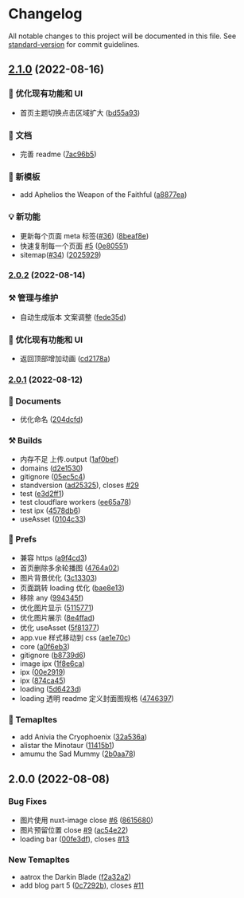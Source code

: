 # Changelog

All notable changes to this project will be documented in this file. See [standard-version](https://github.com/conventional-changelog/standard-version) for commit guidelines.

## [2.1.0](https://github.com/meetqy/wcao.cc/compare/v2.0.2...v2.1.0) (2022-08-16)

### 🚀 优化现有功能和 UI

- 首页主题切换点击区域扩大 ([bd55a93](https://github.com/meetqy/wcao.cc/commit/bd55a9315a582b0abd225c092be0dfe6f59b95ea))

### 📃 文档

- 完善 readme ([7ac96b5](https://github.com/meetqy/wcao.cc/commit/7ac96b5ec5a6bda7fc7a3031cfd412631404ce69))

### 📜 新模板

- add Aphelios the Weapon of the Faithful ([a8877ea](https://github.com/meetqy/wcao.cc/commit/a8877ea92d5680a78b0a23bba05770669c2e01aa))

### 💡 新功能

- 更新每个页面 meta 标签([#36](https://github.com/meetqy/wcao.cc/issues/36)) ([8beaf8e](https://github.com/meetqy/wcao.cc/commit/8beaf8ebf9ea6c3a27b4593228cdad8aa0bad1a0))
- 快速复制每一个页面 [#5](https://github.com/meetqy/wcao.cc/issues/5) ([0e80551](https://github.com/meetqy/wcao.cc/commit/0e8055168c29d8dfa00356207f3a046625c3be4b))
- sitemap([#34](https://github.com/meetqy/wcao.cc/issues/34)) ([2025929](https://github.com/meetqy/wcao.cc/commit/2025929705c525495fe30ea1833469f3270baa1e))

### [2.0.2](https://github.com/meetqy/wcao.cc/compare/v2.0.1...v2.0.2) (2022-08-14)

### ⚒️ 管理与维护

- 自动生成版本 文案调整 ([fede35d](https://github.com/meetqy/wcao.cc/commit/fede35d04647500cdca705bddc0bbc6595bf1545))

### 🚀 优化现有功能和 UI

- 返回顶部增加动画 ([cd2178a](https://github.com/meetqy/wcao.cc/commit/cd2178a5d27ccbf6f7f1da4f88a99ba3684a99eb))

### [2.0.1](https://github.com/meetqy/wcao.cc/compare/v2.0.0...v2.0.1) (2022-08-12)

### 📃 Documents

- 优化命名 ([204dcfd](https://github.com/meetqy/wcao.cc/commit/204dcfd2109534423487acc4dfcd93c4d7059af1))

### ⚒️ Builds

- 内存不足 上传.output ([1af0bef](https://github.com/meetqy/wcao.cc/commit/1af0bef2cb9783d25651501d17d7df63f4d509a6))
- domains ([d2e1530](https://github.com/meetqy/wcao.cc/commit/d2e1530c5bb9d631a2b45c5d1d199070b660edb4))
- gitignore ([05ec5c4](https://github.com/meetqy/wcao.cc/commit/05ec5c4ce56521df285ac96dcb2dddc6cea836d5))
- standversion ([ad25325](https://github.com/meetqy/wcao.cc/commit/ad253251e8e157e1db6690ceae3e4eb48fc07d59)), closes [#29](https://github.com/meetqy/wcao.cc/issues/29)
- test ([e3d2ff1](https://github.com/meetqy/wcao.cc/commit/e3d2ff175c26c386af0879bd9d665d7c417d444b))
- test cloudflare workers ([ee65a78](https://github.com/meetqy/wcao.cc/commit/ee65a785232090b1b0a933deaf8da30d6a207869))
- test ipx ([4578db6](https://github.com/meetqy/wcao.cc/commit/4578db6a87bb740470bb0367d47e353e6e92a78a))
- useAsset ([0104c33](https://github.com/meetqy/wcao.cc/commit/0104c33e069a6635d6963044ad503eac33909c84))

### 🚀 Prefs

- 兼容 https ([a9f4cd3](https://github.com/meetqy/wcao.cc/commit/a9f4cd3762fb1a06a79bd3bd0725e9688a3a18b9))
- 首页删除多余轮播图 ([4764a02](https://github.com/meetqy/wcao.cc/commit/4764a0225eefae8990fe555712b25eb338fc506a))
- 图片背景优化 ([3c13303](https://github.com/meetqy/wcao.cc/commit/3c133039e397bcd586a3789d010cffa0b2c26cd2))
- 页面跳转 loading 优化 ([bae8e13](https://github.com/meetqy/wcao.cc/commit/bae8e13515f4e862a2b2c84cd37a76590582e3fc))
- 移除 any ([994345f](https://github.com/meetqy/wcao.cc/commit/994345f130cfce66938139bb819ba9dced5fb3bc))
- 优化图片显示 ([5115771](https://github.com/meetqy/wcao.cc/commit/5115771c0c57c62581bc8d8c7b1fa10ac800862c))
- 优化图片展示 ([8e4ffad](https://github.com/meetqy/wcao.cc/commit/8e4ffad65f6ffe437a87a3468dd391a163d45445))
- 优化 useAsset ([5f81377](https://github.com/meetqy/wcao.cc/commit/5f81377ed0080873f7748b101d5bb1eff36eff97))
- app.vue 样式移动到 css ([ae1e70c](https://github.com/meetqy/wcao.cc/commit/ae1e70c40c72efb4eca65f48929eb2594cd55230))
- core ([a0f6eb3](https://github.com/meetqy/wcao.cc/commit/a0f6eb33c605ec3e683b702976fcf2717e290e11))
- gitignore ([b8739d6](https://github.com/meetqy/wcao.cc/commit/b8739d60d52f883561e8b3721c39225085d978b2))
- image ipx ([1f8e6ca](https://github.com/meetqy/wcao.cc/commit/1f8e6cad436bba63faf7f1438b43293ba9494ca4))
- ipx ([00e2919](https://github.com/meetqy/wcao.cc/commit/00e29191cf2574b4af5f4b7ceafb946435e05054))
- ipx ([874ca45](https://github.com/meetqy/wcao.cc/commit/874ca45e536035f8ac53b11f7e9615ae24cfaf22))
- loading ([5d6423d](https://github.com/meetqy/wcao.cc/commit/5d6423d12aa4c49cebce5731d4841b2e207923e4))
- loading 透明 readme 定义封面图规格 ([4746397](https://github.com/meetqy/wcao.cc/commit/47463973538b1ce2afb914559a878fe9a032ff8b))

### 📜 Temapltes

- add Anivia the Cryophoenix ([32a536a](https://github.com/meetqy/wcao.cc/commit/32a536a676af0e8f38fb4d2dbaccc40be5b54df2))
- alistar the Minotaur ([11415b1](https://github.com/meetqy/wcao.cc/commit/11415b159389e45d5083a0c554d955def00e7964))
- amumu the Sad Mummy ([2b0aa78](https://github.com/meetqy/wcao.cc/commit/2b0aa782d38096086d5b76113267ed647c4267bd))

## 2.0.0 (2022-08-08)

### Bug Fixes

- 图片使用 nuxt-image close [#6](https://github.com/meetqy/wcao.cc/issues/6) ([8615680](https://github.com/meetqy/wcao.cc/commit/861568094f99240dad36c256682993e05296befc))
- 图片预留位置 close [#9](https://github.com/meetqy/wcao.cc/issues/9) ([ac54e22](https://github.com/meetqy/wcao.cc/commit/ac54e22adfcde589e42fc3fcdb8d31db543e64c2))
- loading bar ([00fe3df](https://github.com/meetqy/wcao.cc/commit/00fe3df5387de1bab784a84d41a1d0b457449d72)), closes [#13](https://github.com/meetqy/wcao.cc/issues/13)

### New Temapltes

- aatrox the Darkin Blade ([f2a32a2](https://github.com/meetqy/wcao.cc/commit/f2a32a2d6d2ba4a123bbae6d66af68303c18d53d))
- add blog part 5 ([0c7292b](https://github.com/meetqy/wcao.cc/commit/0c7292bed1c71c7ae85fdce394d8e3ca20b9c5eb)), closes [#11](https://github.com/meetqy/wcao.cc/issues/11)
